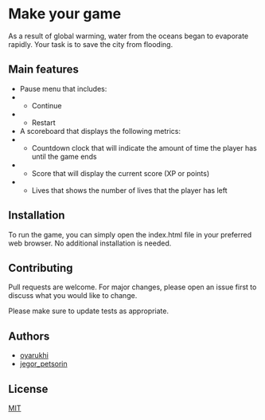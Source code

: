 # Make your game

As a result of global warming, water from the oceans began to evaporate rapidly. Your task is to save the city from flooding.

## Main features

- Pause menu that includes:
- - Continue
- - Restart
- A scoreboard that displays the following metrics:
- - Countdown clock that will indicate the amount of time the player has until the game ends
- - Score that will display the current score (XP or points)
- - Lives that shows the number of lives that the player has left

## Installation

To run the game, you can simply open the index.html file in your preferred web browser. No additional installation is needed.

## Contributing

Pull requests are welcome. For major changes, please open an issue first
to discuss what you would like to change.

Please make sure to update tests as appropriate.

## Authors 
* [oyarukhi](https://01.kood.tech/git/oyarukhi)
* [jegor_petsorin](https://01.kood.tech/git/jegor_petsorin)

## License

[MIT](https://choosealicense.com/licenses/mit/)
